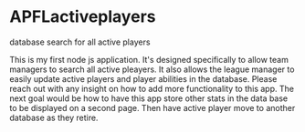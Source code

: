 # APFLactiveplayers
database search for all active players

This is my first node js application. It's designed specifically to allow team managers to search all active pleayers.
It also allows the league manager to easily update active players and player abilities in the database.
Please reach out with any insight on how to add more functionality to this app.
The next goal would be how to have this app store other stats in the data base to be displayed on a second page.
Then have active player move to another database as they retire.
